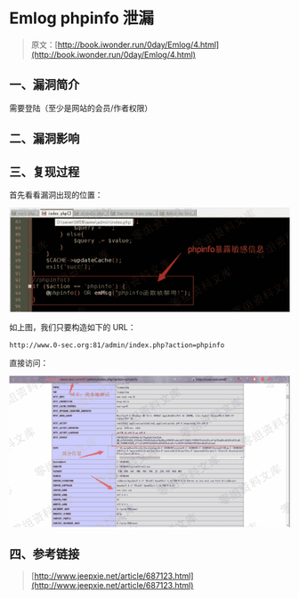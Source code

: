 # Emlog phpinfo 泄漏

> 原文：[http://book.iwonder.run/0day/Emlog/4.html](http://book.iwonder.run/0day/Emlog/4.html)

## 一、漏洞简介

需要登陆（至少是网站的会员/作者权限）

## 二、漏洞影响

## 三、复现过程

首先看看漏洞出现的位置：

![image](img/3a6aadb01d8321578b554d7816969f37.png)

如上图，我们只要构造如下的 URL：

```
http://www.0-sec.org:81/admin/index.php?action=phpinfo 
```

直接访问：

![image](img/b5b4c47fe0feabc89714c5e1fdb16bcd.png)

## 四、参考链接

> [http://www.jeepxie.net/article/687123.html](http://www.jeepxie.net/article/687123.html)


